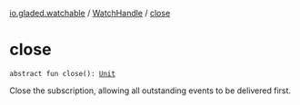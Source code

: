 [io.gladed.watchable](../index.md) / [WatchHandle](index.md) / [close](./close.md)

# close

`abstract fun close(): `[`Unit`](https://kotlinlang.org/api/latest/jvm/stdlib/kotlin/-unit/index.html)

Close the subscription, allowing all outstanding events to be delivered first.


